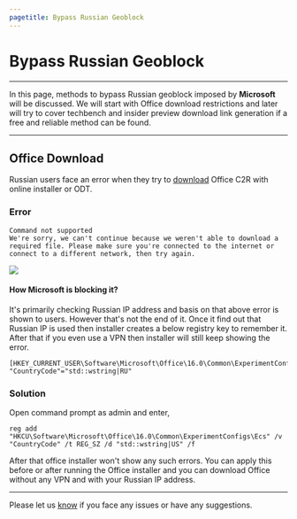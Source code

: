 ```yaml
---
pagetitle: Bypass Russian Geoblock
---
```


# Bypass Russian Geoblock

------------------------------------------------------------------------

In this page, methods to bypass Russian geoblock imposed by **Microsoft** will be discussed. We will start with Office download restrictions and later will try to cover techbench and insider preview download link generation if a free and reliable method can be found.

------------------------------------------------------------------------

## Office Download

Russian users face an error when they try to [download](genuine-installation-media.html) Office C2R with online installer or ODT.

### Error

    Command not supported
    We're sorry, we can't continue because we weren't able to download a required file. Please make sure you're connected to the internet or connect to a different network, then try again.

![](https://lookimg.com/images/2023/03/24/QTAO3s.png)

#### How Microsoft is blocking it?

It's primarily checking Russian IP address and basis on that above error is shown to users. However that's not the end of it. Once it find out that Russian IP is used then installer creates a below registry key to remember it. After that if you even use a VPN then installer will still keep showing the error.

    [HKEY_CURRENT_USER\Software\Microsoft\Office\16.0\Common\ExperimentConfigs\Ecs]
    "CountryCode"="std::wstring|RU"

### Solution

Open command prompt as admin and enter,

    reg add "HKCU\Software\Microsoft\Office\16.0\Common\ExperimentConfigs\Ecs" /v "CountryCode" /t REG_SZ /d "std::wstring|US" /f

After that office installer won't show any such errors. You can apply this before or after running the Office installer and you can download Office without any VPN and with your Russian IP address.

------------------------------------------------------------------------

Please let us [know](contactus.html) if you face any issues or have any suggestions.
